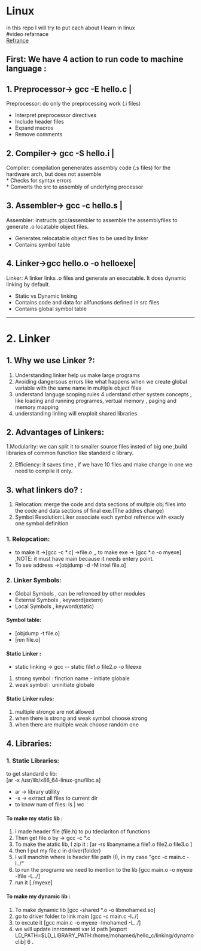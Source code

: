 # Linux
in this repo I will try to put each about I learn in linux<br>
#video refarnace<br>
[Refrance](https://www.youtube.com/watch?v=qThI-U34KYs&list=PL7B2bn3G_wfC-mRpG7cxJMnGWdPAQTViW)

## First: We have 4 action to run code to machine language :<br>
 ## 1. Preprocessor-> gcc -E hello.c |   <br> 
   Preprocessor: do only the preprocessing work      (.i files) <br>
   * Interpret preprocessor directives <br>
   * Include header files<br>
   * Expand macros <br>
   * Remove comments <br>
                                                                  
##  2. Compiler->     gcc -S hello.i | <br>
Compiler: compilation genenerates assembly code (.s files) for the hardware arch, but does not assemble <br>
    * Checks for syntax errors <br>
    * Converts the src to assembly of underlying processor<br>
                                 
##  3. Assembler->    gcc -c hello.s | <br>    
   Assembler:  instructs gcc/assembler to assemble the assemblyfiles to generate .o locatable object files. <br>
  * Generates relocatable object files to be used by linker<br>
  * Contains symbol table <br>
                                                   
##  4. Linker->gcc hello.o -o helloexe| <br>  
  Linker: A linker links .o files and generate an executable. It does dynamic linking by default.<br>
 * Static vs Dynamic linking <br>
 * Contains code and data for allfunctions defined in src                                                                                                      files<br> 
 * Contains global symbol table <br>

---
# 2. Linker

## 1. Why we use Linker ?: <br>
 1. Understanding linker help us make large programs
 2. Avoiding dangersous errors like what happens when we create global variable with the same name in multiple object files
 3. understand languge scoping rules
 4.uderstand other system concepts , like loading and running programes, vertual memory , paging and memory        mapping
 5. understanding linling will enxploit shared libraries
## 2. Advantages of Linkers:
  1.Modularity: we can split it to smaller source files insted of big one ,build libraries of common function        like standerd c library.
   
 2. Efficiency: it saves time , if we have 10 files and make change in one we need to compile it only.

## 3. what linkers do? :
 1. Relocation: merge the code and data sections of multple obj files into the code and data sections of final exe.(The addres change)
 2. Symbol Resolution:Liker associate each symbol refrence with exacly one symbol definition

### 1. Relopcation: 
 * to make it ->[gcc -c *.c] ->file.o ,, to make exe -> [gcc *.o -o myexe] ,NOTE: it must have main because it needs entery point.
 * To see address ->[objdump -d -M intel file.o]

### 2. Linker Symbols:
* Global Symbols   , can be refrenced by other modules
* External Symbols , keyword(extern)
* Local Symbols    , keyword(static)

#### Symbol table:
* [objdump -t file.o]
* [nm file.o]
#### Static Linker :
* static linking -> gcc -- static file1.o file2.o -o fileexe
1. strong symbol : finction name - initiate globale
2. weak   symbol : uninitiate globale
 #### Static Linker rules:
 1. multiple stronge are not allowed
 2. when there is strong and weak symbol choose strong
 3. when there are multiple weak choose random one

## 4. Libraries:
### 1. Static Libraries: 
to get standard c lib: <br>
[ar -x /usr/lib/x86_64-linux-gnu/libc.a] <br>

* ar -> library utillity
* -x -> extract all files to current dir
* to know num of files: ls | wc

#### To make my static lib :
1. I made header file (file.h) to pu tdeclariton of functions 
2. Then get file.o by -> gcc -c *.c
3. To make the atatic lib, I zip it : [ar -rs libanyname.a file1.o file2.o file3.o ]
4. then I put my file.c in driver(folder)
5. I will manchin where is header file path (I), in my case "gcc -c main.c -I../"
6. to run the programe we need to mention to the lib [gcc main.o -o myexe -lfile -L../]
7. run it [./myexe]
 
#### To make my dynamic lib :
1. To make dynamic lib [gcc -shared *.o -o libmohamed.so]
2. go to driver folder to link main [gcc -c main.c -I../]
3. to excute it [gcc main.c -o myexe -lmohamed -L../]
4. we will update innronment var ld path [export LD_PATH=$LD_LIBRARY_PATH:/home/mohamed/hello_c/linking/dynamoclib]
6 . 











